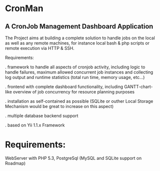 CronMan
=======

A CronJob Management Dashboard Application
------------------------------------------
The Project aims at building a complete solution to handle jobs on the local as well as any remote machines, for instance local bash & php scripts or remote execution via HTTP & SSH. 

Requirements:

. framework to handle all aspects of cronjob activity, including logic to handle failures, maximum allowed concurrent job instances and collecting log output and runtime statistics (total run time, memory usage, etc...)

. frontend with complete dashboard functionality, including GANTT-chart-like overview of job concurrency for resource planning purposes

. installation as self-contained as possible (SQLite or outher Local Storage Mechanism would be great to increase on this aspect)

. multiple database backend support

. based on Yii 1.1.x Framework



Requirements:
=============
WebServer with PHP 5.3, PostgreSql (MySQL and SQLite support on Roadmap)


